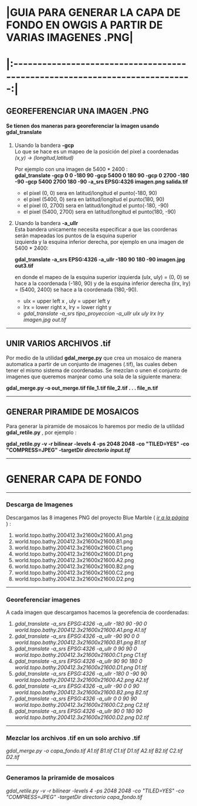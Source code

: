 # |GUIA PARA GENERAR LA CAPA DE FONDO EN OWGIS  A PARTIR DE VARIAS IMAGENES .PNG|
# |:---------------------------------------------------------------------------:|
## GEOREFERENCIAR UNA IMAGEN .PNG
#### Se tienen dos maneras para georeferenciar la imagen usando __gdal_translate__
1. Usando la bandera __-gcp__  
Lo que se hace es un mapeo de la posición del pixel a coordenadas _(x,y) -> (longitud,latitud)_

   Por ejemplo con una imagen de 5400 * 2400 :  
   __gdal_translate -gcp 0 0 -180 90 -gcp 5400 0 180 90 -gcp 0 2700 -180 -90 -gcp 5400 2700 180 -90 -a_srs EPSG:4326 imagen.png salida.tif__  
   * el pixel (0, 0)       sera en latitud/longitud el punto(-180, 90)
   * el pixel (5400, 0)    sera en latitud/longitud el punto(180, 90)
   * el pixel (0, 2700)    sera en latitud/longitud el punto(-180, -90)
   * el pixel (5400, 2700) sera en latitud/longitud el punto(180, -90)
   
2. Usando la bandera __-a_ullr__  
   Esta bandera unicamente necesita especificar a que las coordenas serán mapeadas los puntos de la esquina superior  
   izquierda y la esquina inferior derecha, por ejemplo en una imagen de 5400 * 2400:
   
   __gdal_translate -a_srs EPSG:4326 -a_ullr -180 90 180 -90 imagen.jpg out3.tif__
   
   en donde el mapeo de la esquina superior izquierda (ulx, uly) = (0, 0) se hace a la coordenada (-180, 90) y de la esquina      inferior derecha (lrx, lry) = (5400, 2400) se hace a la coordenada (180,-90).  
   * ulx = upper left x , uly = upper left y
   * lrx = lower right x, lry = lower right y  
   * _gdal_translate -a_srs tipo_proyeccion -a_ullr ulx uly lrx lry imagen.jpg out.tif_
   
-------------------------------
## UNIR VARIOS ARCHIVOS .tif

Por medio de la utilidad __gdal_merge.py__ que crea un mosaico de manera automatica a partir de un conjunto de imagenes (.tif), las cuales deben tener el mismo sistema de coordenadas. Se mezclan o unen el conjunto de imagenes que queremos manjear como una sola de la siguiente manera:

   __gdal_merge.py -o out_merge.tif file_1.tif file_2.tif . . . file_n.tif__

--------------------------------
## GENERAR PIRAMIDE DE MOSAICOS

Para generar la piramide de mosaicos lo haremos por medio de la utilidad __gdal_retile.py__ , por ejemplo :

__gdal_retile.py -v -r bilinear -levels 4 -ps 2048 2048 -co "TILED=YES" -co "COMPRESS=JPEG" -targetDir *directorio* *input.tif*__



-------------------------------
# GENERAR CAPA DE FONDO
-------------------------------
### Descarga de Imagenes
   Descargamos las 8 imagenes PNG del proyecto Blue Marble ( *[ir a la página][1]* ) :
   
   1. world.topo.bathy.200412.3x21600x21600.A1.png
   2. world.topo.bathy.200412.3x21600x21600.B1.png
   3. world.topo.bathy.200412.3x21600x21600.C1.png
   4. world.topo.bathy.200412.3x21600x21600.D1.png
   5. world.topo.bathy.200412.3x21600x21600.A2.png
   6. world.topo.bathy.200412.3x21600x21600.B2.png
   7. world.topo.bathy.200412.3x21600x21600.C2.png
   8. world.topo.bathy.200412.3x21600x21600.D2.png
   
-------------------------------
### Georeferenciar imagenes

   A cada imagen que descargamos hacemos la georefencia de coordenadas:  
   
   1. _gdal_translate -a_srs EPSG:4326 -a_ullr -180 90 -90  0 world.topo.bathy.200412.3x21600x21600.A1.png A1.tif_
   2. _gdal_translate -a_srs EPSG:4326 -a_ullr  -90 90   0  0 world.topo.bathy.200412.3x21600x21600.B1.png B1.tif_
   3. _gdal_translate -a_srs EPSG:4326 -a_ullr    0 90  90  0 world.topo.bathy.200412.3x21600x21600.C1.png C1.tif_
   4. _gdal_translate -a_srs EPSG:4326 -a_ullr   90 90 180  0 world.topo.bathy.200412.3x21600x21600.D1.png D1.tif_
   5. _gdal_translate -a_srs EPSG:4326 -a_ullr -180  0 -90 90 world.topo.bathy.200412.3x21600x21600.A2.png A2.tif_
   6. _gdal_translate -a_srs EPSG:4326 -a_ullr  -90  0   0 90 world.topo.bathy.200412.3x21600x21600.B2.png B2.tif_
   7. _gdal_translate -a_srs EPSG:4326 -a_ullr    0  0  90 90 world.topo.bathy.200412.3x21600x21600.C2.png C2.tif_
   8. _gdal_translate -a_srs EPSG:4326 -a_ullr   90  0 180 90 world.topo.bathy.200412.3x21600x21600.D2.png D2.tif_

------------------------------
### Mezclar los archivos .tif en un solo archivo .tif

   _gdal_merge.py -o capa_fondo.tif A1.tif B1.tif C1.tif D1.tif A2.tif B2.tif C2.tif D2.tif_
   
------------------------------
### Generamos la priramide de mosaicos

   _gdal_retile.py -v -r bilinear -levels 4 -ps 2048 2048 -co "TILED=YES" -co "COMPRESS=JPEG" -targetDir *directorio*    *capa_fondo.tif*_


[1]: https://visibleearth.nasa.gov/view.php?id=73909

